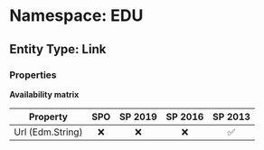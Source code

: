 # Namespace: EDU

## Entity Type: Link

### Properties

**Availability matrix**

Property | SPO | SP 2019 | SP 2016 | SP 2013
----------|:---:|:-------:|:-------:|:-------:
Url (Edm.String) | ❌ | ❌ | ❌ | ✅